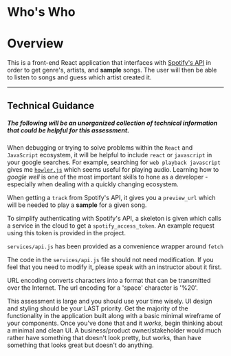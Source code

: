 Who's Who
===============================
# Overview

This is a front-end React application that interfaces with [Spotify's API](https://developer.spotify.com/) in order to get genre's, artists, and **sample** songs. The user will then be able to listen to songs and guess which artist created it.

---

## Technical Guidance

##### The following will be an unorganized collection of technical information that could be helpful for this assessment.

When debugging or trying to solve problems within the `React` and `JavaScript` ecosystem, it will be helpful to include `react` or `javascript` in your google searches. For example, searching for `web playback javascript` gives me [`howler.js`](https://howlerjs.com/) which seems useful for playing audio. Learning how to *google well* is one of the most important skills to hone as a developer - especially when dealing with a quickly changing ecosystem.

When getting a `track` from Spotify's API, it gives you a `preview_url` which will be needed to play a **sample** for a given song.

To simplify authenticating with Spotify's API, a skeleton is given which calls a service in the cloud to get a `spotify_access_token`. An example request using this token is provided in the project.

`services/api.js` has been provided as a convenience wrapper around `fetch`

The code in the `services/api.js` file should not need modification. If you feel that you need to modify it, please speak with an instructor about it first.

URL encoding converts characters into a format that can be transmitted over the Internet. The url encoding for a 'space' character is '%20'.

This assessment is large and you should use your time wisely. UI design and styling should be your LAST priority. Get the majority of the functionality in the application built along with a basic minimal wireframe of your components. Once you've done that and it *works*, begin thinking about a minimal and clean UI. A business/product owner/stakeholder would much rather have something that doesn't look pretty, but works, than have something that looks great but doesn't do anything.
